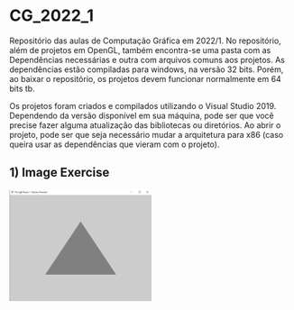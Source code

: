 # CG_2022_1
Repositório das aulas de Computação Gráfica em 2022/1. No repositório, além de projetos em OpenGL, também encontra-se uma pasta com as Dependências necessárias e outra com arquivos comuns aos projetos. As dependências estão compiladas para windows, na versão 32 bits. Porém, ao baixar o repositório, os projetos devem funcionar normalmente em 64 bits tb.

Os projetos foram criados e compilados utilizando o Visual Studio 2019. Dependendo da versão disponível em sua máquina, pode ser que você precise fazer alguma atualização das bibliotecas ou diretórios. Ao abrir o projeto, pode ser que seja necessário mudar a arquitetura para x86 (caso queira usar as dependências que vieram com o projeto).

## 1) Image Exercise

<img style="width: 50%;" src="HelloTriangle/triangle-project.png" alt="A triangle using computer graphics" /></a>

